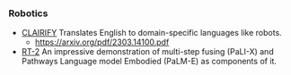 
### Robotics

- [CLAIRIFY](https://ac-rad.github.io/clairify/) Translates English to domain-specific languages like robots.
  - https://arxiv.org/pdf/2303.14100.pdf
- [RT-2](https://robotics-transformer2.github.io/assets/rt2.pdf) An impressive demonstration of multi-step fusing (PaLI-X) and Pathways Language model Embodied (PaLM-E) as components of it.
